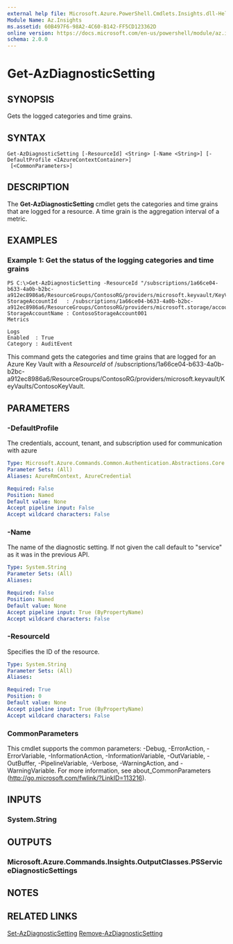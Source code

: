```yaml
---
external help file: Microsoft.Azure.PowerShell.Cmdlets.Insights.dll-Help.xml
Module Name: Az.Insights
ms.assetid: 60B497F6-98A2-4C60-B142-FF5CD123362D
online version: https://docs.microsoft.com/en-us/powershell/module/az.insights/get-azdiagnosticsetting
schema: 2.0.0
---
```


# Get-AzDiagnosticSetting

## SYNOPSIS
Gets the logged categories and time grains.

## SYNTAX

```
Get-AzDiagnosticSetting [-ResourceId] <String> [-Name <String>] [-DefaultProfile <IAzureContextContainer>]
 [<CommonParameters>]
```

## DESCRIPTION
The **Get-AzDiagnosticSetting** cmdlet gets the categories and time grains that are logged for a resource.
A time grain is the aggregation interval of a metric.

## EXAMPLES

### Example 1: Get the status of the logging categories and time grains
```
PS C:\>Get-AzDiagnosticSetting -ResourceId "/subscriptions/1a66ce04-b633-4a0b-b2bc-a912ec8986a6/ResourceGroups/ContosoRG/providers/microsoft.keyvault/KeyVaults/ContosoKeyVault"
StorageAccountId   : /subscriptions/1a66ce04-b633-4a0b-b2bc-a912ec8986a6/ResourceGroups/ContosoRG/providers/microsoft.storage/accounts/ContosoStorageAccount
StorageAccountName : ContosoStorageAccount001
Metrics

Logs
Enabled  : True
Category : AuditEvent
```

This command gets the categories and time grains that are logged for an Azure Key Vault with a *ResourceId* of /subscriptions/1a66ce04-b633-4a0b-b2bc-a912ec8986a6/ResourceGroups/ContosoRG/providers/microsoft.keyvault/KeyVaults/ContosoKeyVault.

## PARAMETERS

### -DefaultProfile
The credentials, account, tenant, and subscription used for communication with azure

```yaml
Type: Microsoft.Azure.Commands.Common.Authentication.Abstractions.Core.IAzureContextContainer
Parameter Sets: (All)
Aliases: AzureRmContext, AzureCredential

Required: False
Position: Named
Default value: None
Accept pipeline input: False
Accept wildcard characters: False
```

### -Name
The name of the diagnostic setting. If not given the call default to "service" as it was in the previous API.

```yaml
Type: System.String
Parameter Sets: (All)
Aliases:

Required: False
Position: Named
Default value: None
Accept pipeline input: True (ByPropertyName)
Accept wildcard characters: False
```

### -ResourceId
Specifies the ID of the resource.

```yaml
Type: System.String
Parameter Sets: (All)
Aliases:

Required: True
Position: 0
Default value: None
Accept pipeline input: True (ByPropertyName)
Accept wildcard characters: False
```

### CommonParameters
This cmdlet supports the common parameters: -Debug, -ErrorAction, -ErrorVariable, -InformationAction, -InformationVariable, -OutVariable, -OutBuffer, -PipelineVariable, -Verbose, -WarningAction, and -WarningVariable. For more information, see about_CommonParameters (http://go.microsoft.com/fwlink/?LinkID=113216).

## INPUTS

### System.String

## OUTPUTS

### Microsoft.Azure.Commands.Insights.OutputClasses.PSServiceDiagnosticSettings

## NOTES

## RELATED LINKS

[Set-AzDiagnosticSetting](./Set-AzDiagnosticSetting.md)
[Remove-AzDiagnosticSetting](./Remove-AzDiagnosticSetting.md)
